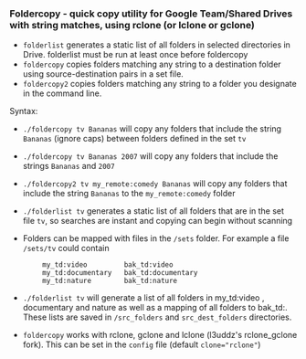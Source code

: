 ### Foldercopy - quick copy utility for Google Team/Shared Drives with string matches, using rclone (or lclone or gclone)

  - `folderlist` generates a static list of all folders in selected directories in Drive. folderlist must be run at least once before foldercopy
  - `foldercopy` copies folders matching any string to a destination folder using source-destination pairs in a set file.
  - `foldercopy2` copies folders matching any string to a folder you designate in the command line.


Syntax: 
  - `./foldercopy tv Bananas` will copy any folders that include the string `Bananas` (ignore caps) between folders defined in the set `tv`
  - `./foldercopy tv Bananas 2007` will copy any folders that include the strings `Bananas` and `2007`
  - `./foldercopy2 tv my_remote:comedy Bananas` will copy any folders that include the string `Bananas` to the `my_remote:comedy` folder
  - `./folderlist tv` generates a static list of all folders that are in the set file `tv`, so searches are instant and copying can begin without scanning

  - Folders can be mapped with files in the `/sets` folder. For example a file `/sets/tv` could contain
```
        my_td:video         bak_td:video
        my_td:documentary   bak_td:documentary
        my_td:nature        bak_td:nature
```
  - `./folderlist tv` will generate a list of all folders in my_td:video , documentary and nature as well as a mapping of all folders to bak_td:. These lists are saved in `/src_folders` and `src_dest_folders` directories.

  - `foldercopy` works with rclone, gclone and lclone (l3uddz's rclone_gclone fork). This can be set in the `config` file (default `clone="rclone"`)
